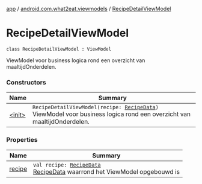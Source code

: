 [app](../../index.md) / [android.com.what2eat.viewmodels](../index.md) / [RecipeDetailViewModel](./index.md)

# RecipeDetailViewModel

`class RecipeDetailViewModel : ViewModel`

ViewModel voor business logica rond een overzicht van maaltijdOnderdelen.

### Constructors

| Name | Summary |
|---|---|
| [&lt;init&gt;](-init-.md) | `RecipeDetailViewModel(recipe: `[`RecipeData`](../../android.com.what2eat.network/-recipe-data/index.md)`)`<br>ViewModel voor business logica rond een overzicht van maaltijdOnderdelen. |

### Properties

| Name | Summary |
|---|---|
| [recipe](recipe.md) | `val recipe: `[`RecipeData`](../../android.com.what2eat.network/-recipe-data/index.md)<br>[RecipeData](../../android.com.what2eat.network/-recipe-data/index.md) waarrond het ViewModel opgebouwd is |
